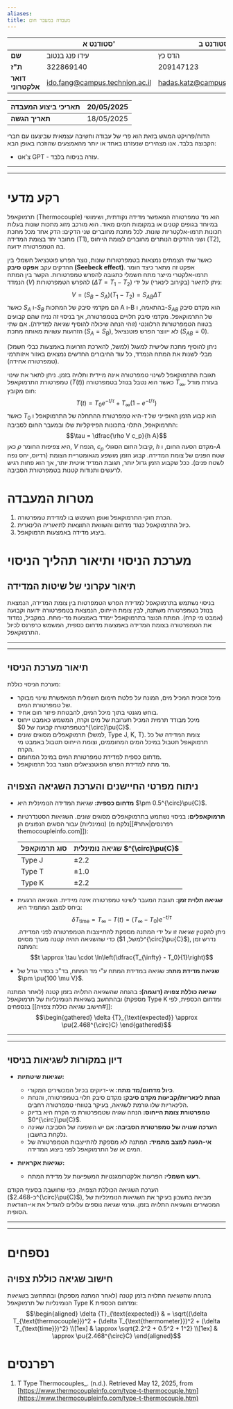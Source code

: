 ```yaml
---
aliases: 
title: מעבדה במעבר חום
---
```

	
|                   | סטודנט א'                      | סטודנט ב'                        |
| ----------------- | ------------------------------ | -------------------------------- |
| **שם**            | עידו פנג בנטוב                 | הדס כץ                           |
| **ת"ז**           | 322869140                      | 209147123                        |
| **דואר אלקטרוני** | ido.fang@campus.technion.ac.il | hadas.katz@campus.technion.ac.il |



| **תאריכי ביצוע המעבדה** | 20/05/2025 |
| ----------------------- | ---------- |
| **תאריך הגשה**          | 18/05/2025 |


הדוח/פרויקט המוגש בזאת הוא פרי של עבודה וחשיבה עצמאית שביצענו עם חברי הקבוצה בלבד. אנו מצהירים שנעזרנו באחד או יותר מהאמצעים שהוזכרו באופן הבא:
- צ'אט GPT - עזרה בניסוח בלבד.


<div><hr><hr></div>


# רקע מדעי

תרמוקאפל (Thermocouple) הוא מד טמפרטורה המאפשר מדידה נקודתית, ושימושי במיוחד בגופים קטנים או במקומות חמים מאוד. הוא מורכב מזוג מתכות שונות בעלות תכונות תרמו-אלקטריות שונות. לכל מתכת מחוברים שני הדקים: הדק אחד מכל מתכת מחובר יחד בצומת המדידה (T1), ושני ההדקים הנותרים מחוברים לצומת הייחוס (T2), בה הטמפרטורה ידועה.

כאשר שתי הצמתים נמצאות בטמפרטורות שונות, נוצר הפרש פוטנציאל חשמלי בין ההדקים עקב **אפקט סיבק (Seebeck effect)**. אפקט זה מתאר כיצד חומר תרמו-אלקטרי מייצר מתח חשמלי כתגובה להפרש טמפרטורות. הקשר בין המתח הנמדד ($V$) להפרש הטמפרטורות ($\Delta T = T_1 - T_2$) ניתן לתיאור (בקירוב לינארי) על ידי:
$$V = (S_B - S_A)(T_1 - T_2) = S_{AB}\Delta T$$
כאשר $S_A$ ו-$S_B$ הם מקדמי סיבק של המתכות A ו-B בהתאמה, ו-$S_{AB}$ הוא מקדם סיבק של התרמוקאפל. מקדמי סיבק תלויים בטמפרטורה, אך בניסוי זה נניח שהם קבועים בטווח הטמפרטורות הרלוונטי (זוהי הנחה שיכולה להוסיף שגיאה למדידה). אם שתי הזרועות עשויות מאותה מתכת ($S_A = S_B$), לא ייווצר הפרש פוטנציאל ($S_{AB} = 0$).

ניתן להוסיף מתכת שלישית למעגל (למשל, להארכת הזרועות באמצעות כבלי חשמל) מבלי לשנות את המתח הנמדד, כל עוד החיבורים החדשים נמצאים באזור איזותרמי (טמפרטורה אחידה).

תגובת התרמוקאפל לשינוי טמפרטורה אינה מיידית ותלויה בזמן. ניתן לתאר את שינוי טמפרטורת התרמוקאפל ($T(t)$) כאשר הוא נטבל בנוזל בטמפרטורה $T_{\infty}$, בעזרת מודל חום מקובץ:
$$T(t) = T_0 e^{-t/\tau} + T_{\infty} (1 - e^{-t/\tau})$$
כאשר $T_0$ היא טמפרטורת ההתחלה של התרמוקאפל ו-$\tau$ הוא קבוע הזמן האופייני של התרמוקאפל, התלוי בתכונות הפיזיקליות שלו ובמעבר החום לסביבה:
$$\tau = \dfrac{\rho V c_p}{h A}$$
כאן $\rho$ היא צפיפות החומר, $V$ הנפח, $c_p$ קיבול החום הסגולי, $h$ מקדם הסעה החום, ו-$A$ שטח הפנים של צומת המדידה. קבוע הזמן מושפע מגאומטריית הצומת (רדיוס, יחס נפח לשטח פנים). ככל שקבוע הזמן גדול יותר, תגובת המדיד איטית יותר, אך הוא פחות רגיש לרעשים ותנודות קטנות בטמפרטורת הסביבה.

# מטרות המעבדה

1. הכרת חוקי התרמוקאפל ואופן השימוש בו למדידת טמפרטורה.
2. כיול התרמוקאפל כנגד מדחום והשוואת התוצאות לתיאוריה הלינארית.
3. ביצוע מדידה באמצעות תרמוקאפל.

# מערכת הניסוי ותיאור תהליך הניסוי

## תיאור עקרוני של שיטות המדידה

בניסוי נשתמש בתרמוקאפל למדידת הפרש הטמפרטות בין צומת המדידה, הנמצאת בנוזל בטמפרטורה משתנה, לבין צומת הייחוס, הנמצאת בטמפרטורה ידועה וקבועה (אמבט מי קרח). המתח הנוצר בתרמוקאפל יימדד באמצעות מד-מתח. במקביל, נמדוד את הטמפרטורה בצומת המדידה באמצעות מדחום כספית, המשמש כרפרנס לכיול התרמוקאפל.

<div><hr><hr></div>

## תיאור מערכת הניסוי

מערכת הניסוי כוללת:
*   מיכל זכוכית המכיל מים, המונח על פלטת חימום חשמלית המאפשרת שינוי מבוקר של טמפרטורת המים.
*   בוחש מגנטי בתוך מיכל המים, להבטחת פיזור חום אחיד.
*   מיכל מבודד תרמית המכיל תערובת של מים וקרח, המשמש כאמבט ייחוס בטמפרטורה קבועה של $0^{\circ}\pu{C}$.
*   תרמוקאפלים מסוגים שונים (למשל, Type J, K, T). צומת המדידה של כל תרמוקאפל תטבול במיכל המים המחוממים, וצומת הייחוס תטבול באמבט מי הקרח.
*   מדחום כספית למדידת טמפרטורת המים במיכל המחומם.
*   מד מתח למדידת הפרש הפוטנציאלים הנוצר בכל תרמוקאפל.

## ניתוח מפרטי החיישנים והערכת השגיאה הצפויה

  - **מדחום כספית:** שגיאת המדידה הנומינלית היא $\pm 0.5^{\circ}\pu{C}$.
  - **תרמוקאפלים:** בניסוי נשתמש בתרמוקאפלים מסוגים שונים. השגיאות הסטנדרטיות (נומינליות) עבור הסוגים הנפוצים הן (נלקח מ[[#רפרנסים|אתר themocoupleinfo.com]]):
	  
    | סוג תרמוקאפל | שגיאה נומינלית $^{\circ}\pu{C}$ |
    | -------- | -------------------------- |
    | Type J   | $\pm2.2$                      |
    | Type T   | $±1.0$                       |
    | Type K   | $\pm 2.2$                       |
- **שגיאה תלוית זמן:** תגובת המעבר לשינוי טמפרטורה אינה מיידית. השגיאה הרגעית ביחס למצב המתמיד היא:
    $$\delta {T}_{\text{time}} = T_{\infty} - T(t) = (T_{\infty} - T_0)e^{-t/\tau}$$
    ניתן להקטין שגיאה זו על ידי המתנה מספקת להתייצבות הטמפרטורה לפני המדידה. כדי שהשגיאה תהיה קטנה מערך מסוים (למשל, $1^{\circ}\pu{C}$), נדרש זמן המתנה:
    $$t \approx \tau \cdot \ln\left(\dfrac{T_{\infty} - T_0}{1}\right)$$
- **שגיאת מדידת מתח:** שגיאה במדידת המתח ע"י מד המתח, בד"כ בסדר גודל של $\pm \pu{100 \mu V}$.

**שגיאה כוללת צפויה (דוגמה):** בהנחה שהשגיאה התלויה בזמן קטנה (לאחר המתנה מספקת) ובהתחשב בשגיאות הנומינליות של תרמוקאפל Type K ומדחום הכספית, לפי [[#חישוב שגיאה כוללת צפויה]] בנספחים:
$$\begin{gathered}
\delta {T}_{\text{expected}}  \approx \pu{2.468^{\circ}C}
\end{gathered}$$

<div><hr><hr></div>

## דיון במקורות לשגיאות בניסוי

*   **שגיאות שיטתיות:**
    *   **כיול מדחום/מד מתח:** אי-דיוקים בכיול המכשירים המקורי.
    *   **הנחת לינאריות/קביעות מקדם סיבק:** מקדם סיבק תלוי בטמפרטורה, והנחת הלינאריות שלו גורמת לשגיאה, בעיקר בטווחי טמפרטורה רחבים.
    *   **טמפרטורת צומת הייחוס:** הנחה שגויה שטמפרטורת מי הקרח היא בדיוק $0^{\circ}\pu{C}$.
    *   **הערכה שגויה של טמפרטורת הסביבה:** אם יש השפעה של הסביבה שאינה נלקחת בחשבון.
    *   **אי-הגעה למצב מתמיד:** המתנה לא מספקת להתייצבות הטמפרטורה של המים או של התרמוקאפל לפני ביצוע המדידה.
 
*   **שגיאות אקראיות:**
    *   **רעש חשמלי:** הפרעות אלקטרומגנטיות המשפיעות על מדידת המתח.

הערכת השגיאה הכוללת הצפויה, כפי שחושבה בסעיף הקודם (כ-$2.468^{\circ}\pu{C}$), מביאה בחשבון בעיקר את השגיאות הנומינליות של המכשירים והשגיאה התלויה בזמן. גורמי שגיאה נוספים עלולים להגדיל את אי-הוודאות הסופית.


<div><hr><hr></div>

# נספחים

## חישוב שגיאה כוללת צפויה
בהנחה שהשגיאה התלויה בזמן קטנה (לאחר המתנה מספקת) ובהתחשב בשגיאות הנומינליות של תרמוקאפל Type K ומדחום הכספית:
$$\begin{aligned}
	\delta {T}_{\text{expected}}  & = \sqrt{(\delta T_{\text{thermocouple}})^2 + (\delta T_{\text{thermometer}})^2 + (\delta T_{\text{time}})^2} \\[1ex]
	 &  \approx \sqrt{2.2^2 + 0.5^2 + 1^2} \\[1ex]
 & \approx \pu{2.468^{\circ}C}
	\end{aligned}$$

# רפרנסים
1. T Type Thermocouples_. (n.d.). Retrieved May 12, 2025, from [https://www.thermocoupleinfo.com/type-t-thermocouple.htm](https://www.thermocoupleinfo.com/type-t-thermocouple.htm)
